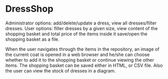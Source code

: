 # DressShop
Administrator options:  add/delete/update a dress,
                        view all dresses/filter dresses. 
User options:
  filter dresses by a given size, 
  view content of the shopping basket and total price of the items inside it
  save/open the shopping basket as a file. 
  
  When the user navigates through the items in the repository, an image of the current coat is opened in a web browser and he/she can choose whether to add it to the shopping basket or continue viewing the other items. 
  The shopping basket can be saved either in HTML, or CSV file. 
  Also the user can view the stock of dresses in a diagram.
